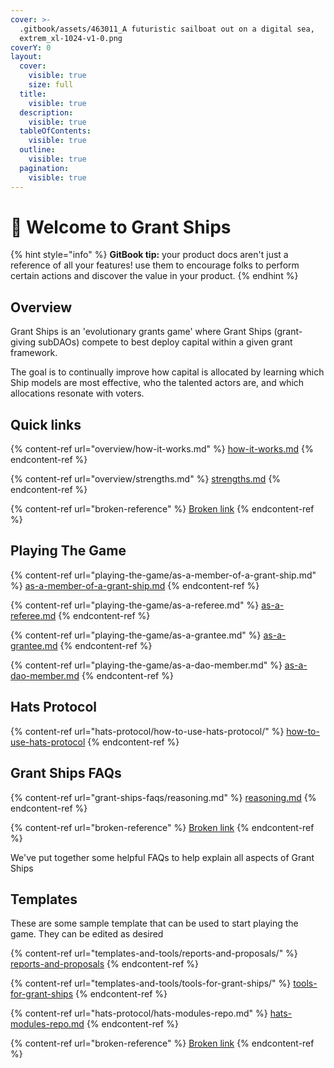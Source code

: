 ```yaml
---
cover: >-
  .gitbook/assets/463011_A futuristic sailboat out on a digital sea,
  extrem_xl-1024-v1-0.png
coverY: 0
layout:
  cover:
    visible: true
    size: full
  title:
    visible: true
  description:
    visible: true
  tableOfContents:
    visible: true
  outline:
    visible: true
  pagination:
    visible: true
---
```


# 👋 Welcome to Grant Ships

{% hint style="info" %}
**GitBook tip:** your product docs aren't just a reference of all your features! use them to encourage folks to perform certain actions and discover the value in your product.
{% endhint %}

## Overview

Grant Ships is an 'evolutionary grants game' where Grant Ships (grant-giving subDAOs) compete to best deploy capital within a given grant framework.

The goal is to continually improve how capital is allocated by learning which Ship models are most effective, who the talented actors are, and which allocations resonate with voters.

## Quick links

{% content-ref url="overview/how-it-works.md" %}
[how-it-works.md](overview/how-it-works.md)
{% endcontent-ref %}

{% content-ref url="overview/strengths.md" %}
[strengths.md](overview/strengths.md)
{% endcontent-ref %}

{% content-ref url="broken-reference" %}
[Broken link](broken-reference)
{% endcontent-ref %}

## Playing The Game

{% content-ref url="playing-the-game/as-a-member-of-a-grant-ship.md" %}
[as-a-member-of-a-grant-ship.md](playing-the-game/as-a-member-of-a-grant-ship.md)
{% endcontent-ref %}

{% content-ref url="playing-the-game/as-a-referee.md" %}
[as-a-referee.md](playing-the-game/as-a-referee.md)
{% endcontent-ref %}

{% content-ref url="playing-the-game/as-a-grantee.md" %}
[as-a-grantee.md](playing-the-game/as-a-grantee.md)
{% endcontent-ref %}

{% content-ref url="playing-the-game/as-a-dao-member.md" %}
[as-a-dao-member.md](playing-the-game/as-a-dao-member.md)
{% endcontent-ref %}

## Hats Protocol

{% content-ref url="hats-protocol/how-to-use-hats-protocol/" %}
[how-to-use-hats-protocol](hats-protocol/how-to-use-hats-protocol/)
{% endcontent-ref %}

## Grant Ships FAQs

{% content-ref url="grant-ships-faqs/reasoning.md" %}
[reasoning.md](grant-ships-faqs/reasoning.md)
{% endcontent-ref %}

{% content-ref url="broken-reference" %}
[Broken link](broken-reference)
{% endcontent-ref %}

We've put together some helpful FAQs to help explain all aspects of Grant Ships

## Templates

These are some sample template that can be used to start playing the game. They can be edited as desired

{% content-ref url="templates-and-tools/reports-and-proposals/" %}
[reports-and-proposals](templates-and-tools/reports-and-proposals/)
{% endcontent-ref %}

{% content-ref url="templates-and-tools/tools-for-grant-ships/" %}
[tools-for-grant-ships](templates-and-tools/tools-for-grant-ships/)
{% endcontent-ref %}

{% content-ref url="hats-protocol/hats-modules-repo.md" %}
[hats-modules-repo.md](hats-protocol/hats-modules-repo.md)
{% endcontent-ref %}

{% content-ref url="broken-reference" %}
[Broken link](broken-reference)
{% endcontent-ref %}
